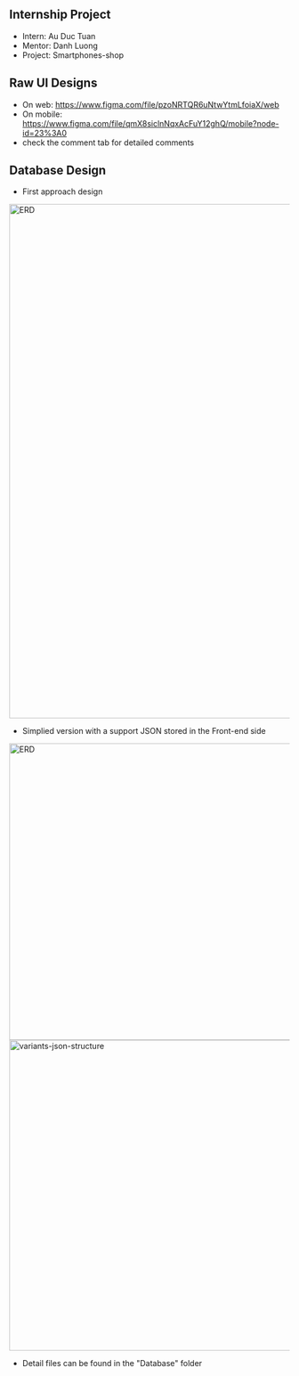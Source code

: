 ## Internship Project

- Intern: Au Duc Tuan
- Mentor: Danh Luong
- Project: Smartphones-shop


## Raw UI Designs
- On web: https://www.figma.com/file/pzoNRTQR6uNtwYtmLfoiaX/web
- On mobile: https://www.figma.com/file/qmX8siclnNqxAcFuY12ghQ/mobile?node-id=23%3A0
- check the comment tab for detailed comments

## Database Design
- First approach design
<img width="924" alt="ERD" src="https://user-images.githubusercontent.com/43056724/111422985-2edff880-8722-11eb-89cb-bf89f3a4a841.png">

- Simplied version with a support JSON stored in the Front-end side
<img width="533" alt="ERD" src="https://user-images.githubusercontent.com/43056724/111566612-10383b00-87d0-11eb-973c-9a86b113cbfc.png">
<img width="558" alt="variants-json-structure" src="https://user-images.githubusercontent.com/43056724/111566621-15958580-87d0-11eb-9fad-96161716d9a9.png">

- Detail files can be found in the "Database" folder
